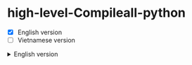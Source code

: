 # high-level-Compileall-python
- [x] English version
- [ ] Vietnamese version
<details><summary>English version</summary>
<p>
Hi there, welcome to my git problem.<br/>
Topic has 3 parts:<br/>
1. <u><i>Enviroment</i></u> that supported by solve.<br/>
2. <u><i>Install</i></u> the problem.<br/>
3. <u><i>Use guide</i></u> the problem.

</p>
</details>
